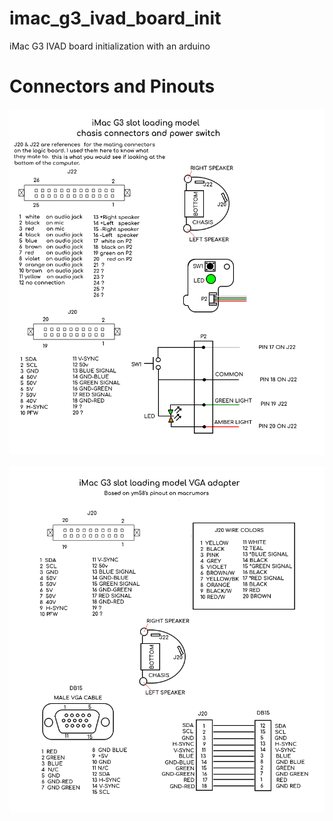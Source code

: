 # imac_g3_ivad_board_init
iMac G3 IVAD board initialization with an arduino


Connectors and Pinouts
======================
![ChasisConnectors](connectors_and_boards.png?raw=true "Chasis connectors")

![VGACable](vga_adapter.png?raw=true "VGA Cable")
